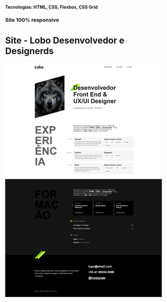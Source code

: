 <h4>Tecnologias: HTML, CSS, Flexbox, CSS Grid</h4>
<h3>Site 100% responsivo</h3>

# Site - Lobo Desenvolvedor e Designerds
<img src="https://github.com/dieegobs/Lobo---Desenvolvedor-e-Designer/blob/main/img/lobo.png?raw=true"/>
